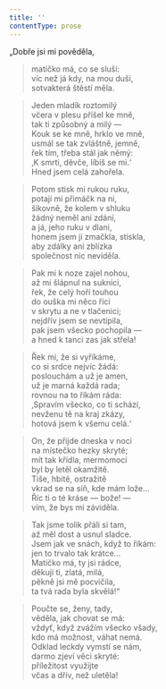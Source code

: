```yaml
---
title: ''
contentType: prose
---
```


„Dobře jsi mi pověděla,

> matičko má, co se sluší:  
> víc než já kdy, na mou duši,  
> sotvakterá štěstí měla.

> Jeden mladík roztomilý  
> včera v plesu přišel ke mně,  
> tak ti způsobný a milý —  
> Kouk se ke mně, hrklo ve mně,  
> usmál se tak zvláštně, jemně,  
> řek tím, třeba stál jak němý:  
> ‚K smrti, děvče, líbíš se mi.‘  
> Hned jsem celá zahořela.

> Potom stisk mi rukou ruku,  
> potají mi přimáčk na ni,  
> šikovně, že kolem v shluku  
> žádný neměl ani zdání,  
> a já, jeho ruku v dlani,  
> honem jsem ji zmačkla, stiskla,  
> aby zdálky ani zblízka  
> společnost nic neviděla.

> Pak mi k noze zajel nohou,  
> až mi šlápnul na suknici,  
> řek, že celý hoří touhou  
> do ouška mi něco říci  
> v skrytu a ne v tlačenici;  
> nejdřív jsem se nevtípila,  
> pak jsem všecko pochopila —  
> a hned k tanci zas jak střela!

> Řek mi, že si vyříkáme,  
> co si srdce nejvíc žádá:  
> poslouchám a už je amen,  
> už je marná každá rada;  
> rovnou na to říkám ráda:  
> ‚Spravím všecko, co ti schází,  
> nevženu tě na kraj zkázy,  
> hotová jsem k všemu celá.‘

> On, že přijde dneska v noci  
> na místečko hezky skryté;  
> mít tak křídla, mermomocí  
> byl by letěl okamžitě.  
> Tiše, hbitě, ostražitě  
> vkrad se na síň, kde mám lože…  
> Říc ti o té kráse — bože! —  
> vím, že bys mi záviděla.

> Tak jsme tolik přáli si tam,  
> až měl dost a usnul sladce.  
> Jsem jak ve snách, když to říkám:  
> jen to trvalo tak krátce…  
> Matičko má, ty jsi rádce,  
> děkuji ti, zlatá, milá,  
> pěkně jsi mě pocvičila,  
> ta tvá rada byla skvělá!“

> Poučte se, ženy, tady,  
> věděla, jak chovat se má:  
> vždyť, když zvážím všecko všady,  
> kdo má možnost, váhat nemá.  
> Odklad leckdy vymstí se nám,  
> darmo zjeví věci skryté:  
> příležitost využijte  
> včas a dřív, než uletěla!
